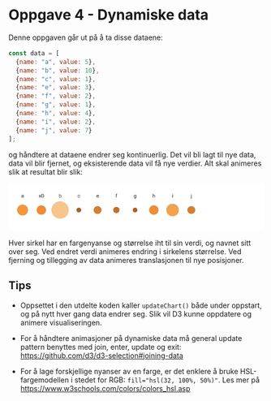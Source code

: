 # Oppgave 4 - Dynamiske data

Denne oppgaven går ut på å ta disse dataene:

~~~javascript
const data = [
  {name: "a", value: 5}, 
  {name: "b", value: 10}, 
  {name: "c", value: 1}, 
  {name: "e", value: 3}, 
  {name: "f", value: 2}, 
  {name: "g", value: 1}, 
  {name: "h", value: 4}, 
  {name: "i", value: 2}, 
  {name: "j", value: 7}
];
~~~

og håndtere at dataene endrer seg kontinuerlig. Det vil bli lagt til nye data, data vil blir fjernet, og eksisterende data vil få nye verdier. Alt skal animeres slik at resultat blir slik:

![Resultat dynamic data](../../img/4-dynamic-data.gif)

Hver sirkel har en fargenyanse og størrelse iht til sin verdi, og navnet sitt over seg. Ved endret verdi animeres endring i sirkelens størrelse. Ved fjerning og tillegging av data animeres translasjonen til nye posisjoner.

## Tips

* Oppsettet i den utdelte koden kaller `updateChart()` både under oppstart, og på nytt hver gang data endrer seg. Slik vil D3 kunne oppdatere og animere visualiseringen.

* For å håndtere animasjoner på dynamiske data må general update pattern benyttes med join, enter, update og exit: https://github.com/d3/d3-selection#joining-data

* For å lage forskjellige nyanser av en farge, er det enklere å bruke HSL-fargemodellen i stedet for RGB: `fill="hsl(32, 100%, 50%)"`. Les mer på https://www.w3schools.com/colors/colors_hsl.asp